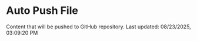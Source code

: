 # Auto Push File

Content that will be pushed to GitHub repository.
Last updated: 08/23/2025, 03:09:20 PM